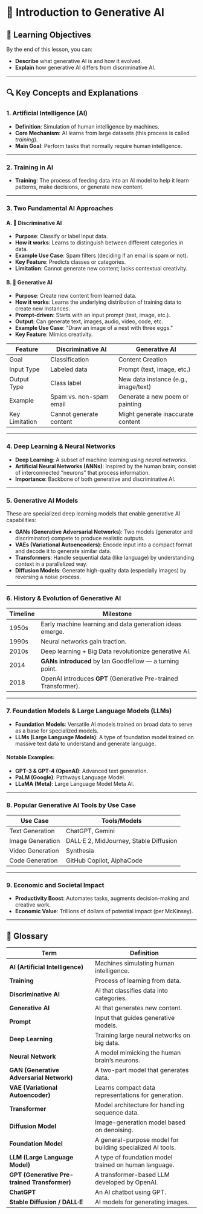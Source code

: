 # 🧠 Introduction to Generative AI

## 🎯 Learning Objectives
By the end of this lesson, you can:
- **Describe** what generative AI is and how it evolved.
- **Explain** how generative AI differs from discriminative AI.

---

## 🔍 Key Concepts and Explanations

### 1. **Artificial Intelligence (AI)**
- **Definition**: Simulation of human intelligence by machines.
- **Core Mechanism**: AI learns from large datasets (this process is called *training*).
- **Main Goal**: Perform tasks that normally require human intelligence.

---

### 2. **Training in AI**
- **Training**: The process of feeding data into an AI model to help it learn patterns, make decisions, or generate new content.

---

### 3. **Two Fundamental AI Approaches**

#### A. 🧪 Discriminative AI
- **Purpose**: Classify or label input data.
- **How it works**: Learns to distinguish between different categories in data.
- **Example Use Case**: Spam filters (deciding if an email is spam or not).
- **Key Feature**: Predicts classes or categories.
- **Limitation**: Cannot generate new content; lacks contextual creativity.

#### B. 🎨 Generative AI
- **Purpose**: Create new content from learned data.
- **How it works**: Learns the underlying distribution of training data to create new instances.
- **Prompt-driven**: Starts with an input prompt (text, image, etc.).
- **Output**: Can generate text, images, audio, video, code, etc.
- **Example Use Case**: "Draw an image of a nest with three eggs."
- **Key Feature**: Mimics creativity.

| Feature                 | Discriminative AI                     | Generative AI                        |
|------------------------|----------------------------------------|--------------------------------------|
| Goal                   | Classification                        | Content Creation                     |
| Input Type             | Labeled data                          | Prompt (text, image, etc.)           |
| Output Type            | Class label                           | New data instance (e.g., image/text) |
| Example                | Spam vs. non-spam email               | Generate a new poem or painting      |
| Key Limitation         | Cannot generate content               | Might generate inaccurate content    |

---

### 4. **Deep Learning & Neural Networks**

- **Deep Learning**: A subset of machine learning using *neural networks*.
- **Artificial Neural Networks (ANNs)**: Inspired by the human brain; consist of interconnected “neurons” that process information.
- **Importance**: Backbone of both generative and discriminative AI.

---

### 5. **Generative AI Models**

These are specialized deep learning models that enable generative AI capabilities:

- **GANs (Generative Adversarial Networks)**: Two models (generator and discriminator) compete to produce realistic outputs.
- **VAEs (Variational Autoencoders)**: Encode input into a compact format and decode it to generate similar data.
- **Transformers**: Handle sequential data (like language) by understanding context in a parallelized way.
- **Diffusion Models**: Generate high-quality data (especially images) by reversing a noise process.

---

### 6. **History & Evolution of Generative AI**

| Timeline | Milestone |
|----------|-----------|
| 1950s    | Early machine learning and data generation ideas emerge. |
| 1990s    | Neural networks gain traction. |
| 2010s    | Deep learning + Big Data revolutionize generative AI. |
| 2014     | **GANs introduced** by Ian Goodfellow — a turning point. |
| 2018     | OpenAI introduces **GPT** (Generative Pre-trained Transformer). |

---

### 7. **Foundation Models & Large Language Models (LLMs)**

- **Foundation Models**: Versatile AI models trained on broad data to serve as a base for specialized models.
- **LLMs (Large Language Models)**: A type of foundation model trained on massive text data to understand and generate language.

#### Notable Examples:
- **GPT-3 & GPT-4 (OpenAI)**: Advanced text generation.
- **PaLM (Google)**: Pathways Language Model.
- **LLaMA (Meta)**: Large Language Model Meta AI.

---

### 8. **Popular Generative AI Tools by Use Case**

| Use Case           | Tools/Models                         |
|--------------------|--------------------------------------|
| Text Generation    | ChatGPT, Gemini                      |
| Image Generation   | DALL·E 2, MidJourney, Stable Diffusion |
| Video Generation   | Synthesia                           |
| Code Generation    | GitHub Copilot, AlphaCode           |

---

### 9. **Economic and Societal Impact**
- **Productivity Boost**: Automates tasks, augments decision-making and creative work.
- **Economic Value**: Trillions of dollars of potential impact (per McKinsey).

---

## 📘 Glossary

| Term                          | Definition |
|-------------------------------|------------|
| **AI (Artificial Intelligence)** | Machines simulating human intelligence. |
| **Training**                  | Process of learning from data. |
| **Discriminative AI**         | AI that classifies data into categories. |
| **Generative AI**             | AI that generates new content. |
| **Prompt**                    | Input that guides generative models. |
| **Deep Learning**             | Training large neural networks on big data. |
| **Neural Network**            | A model mimicking the human brain’s neurons. |
| **GAN (Generative Adversarial Network)** | A two-part model that generates data. |
| **VAE (Variational Autoencoder)** | Learns compact data representations for generation. |
| **Transformer**               | Model architecture for handling sequence data. |
| **Diffusion Model**           | Image-generation model based on denoising. |
| **Foundation Model**          | A general-purpose model for building specialized AI tools. |
| **LLM (Large Language Model)** | A type of foundation model trained on human language. |
| **GPT (Generative Pre-trained Transformer)** | A transformer-based LLM developed by OpenAI. |
| **ChatGPT**                   | An AI chatbot using GPT. |
| **Stable Diffusion / DALL·E** | AI models for generating images. |
